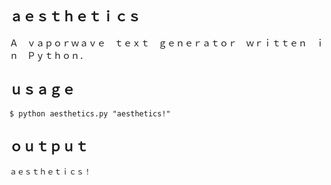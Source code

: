 ａｅｓｔｈｅｔｉｃｓ
---
Ａ　ｖａｐｏｒｗａｖｅ　ｔｅｘｔ　ｇｅｎｅｒａｔｏｒ　ｗｒｉｔｔｅｎ　ｉｎ　Ｐｙｔｈｏｎ．

ｕｓａｇｅ
---
`$ python aesthetics.py "aesthetics!"`

ｏｕｔｐｕｔ
---
`ａｅｓｔｈｅｔｉｃｓ！`
